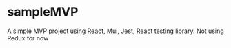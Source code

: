# sampleMVP

A simple MVP project using React, Mui, Jest, React testing library.
Not using Redux for now
